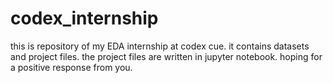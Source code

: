 # codex_internship
this is repository of my EDA internship at codex cue. it contains datasets and project files. the project files are written in jupyter notebook. 
hoping for a positive response from you. 